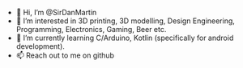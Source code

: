 - 👋 Hi, I’m @SirDanMartin
- 👀 I’m interested in 3D printing, 3D modelling, Design Engineering, Programming, Electronics, Gaming, Beer etc.
- 🌱 I’m currently learning C/Arduino, Kotlin (specifically for android development).
- 📫 Reach out to me on github

